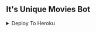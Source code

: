 ## It's Unique Movies Bot

<details><summary>Deploy To Heroku</summary>
<p>
<br>
<a href="https://heroku.com/deploy?template=https://github.com/TGDarkLord/ItsUniqueMovies-Bot">
  <img src="https://www.herokucdn.com/deploy/button.svg" alt="Deploy">
</a>
</p>
</details>
